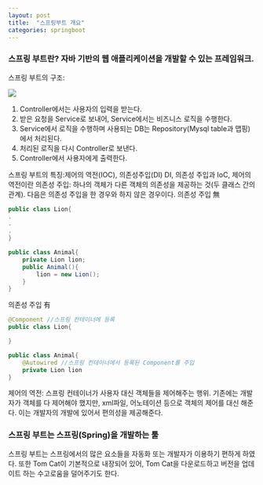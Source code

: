 ```yaml
---
layout: post
title:  "스프링부트 개요"
categories: springboot
--- 
```


### 스프링 부트란? 자바 기반의 웹 애플리케이션을 개발할 수 있는 프레임워크.

스프링 부트의 구조:

<img src="https://cndiqor0512.github.io/img/Springboot각역할.png">

1. Controller에서는 사용자의 입력을 받는다.
2. 받은 요청을 Service로 보내어, Service에서는 비즈니스 로직을 수행한다.
3. Service에서 로직을 수행하며 사용되는 DB는 Repository(Mysql table과 맵핑)에서 처리된다.
4. 처리된 로직을 다시 Controller로 보낸다.
5. Controller에서 사용자에게 출력한다.

스프링 부트의 특징:제어의 역전(IOC), 의존성주입(DI)
DI, 의존성 주입과 IoC, 제어의 역전이란
의존성 주입: 하나의 객체가 다른 객체의 의존성을 제공하는 것(두 클래스 간의 관계).
다음은 의존성 주입을 한 경우와 하지 않은 경우이다.
의존성 주입 無
```java
public class Lion{
.
.
.
}
```
```java
public class Animal{
    private Lion lion;
    public Animal(){
        lion = new Lion();
    }
}
```
의존성 주입 有
```java
@Component //스프링 컨테이너에 등록
public class Lion{

}
```
```java
public class Animal{
    @Autowired //스프링 컨테이너에서 등록된 Component를 주입
    private Lion lion
}
```

제어의 역전: 스프링 컨테이너가 사용자 대신 객체들을 제어해주는 행위.
기존에는 개발자가 객체를 다 제어해야 했지만, xml파일, 어노테이션 등으로 객체의 제어를 대신 해준다. 이는 개발자의 개발에 있어서 편의성을 제공해준다. 


### 스프링 부트는 스프링(Spring)을 개발하는 툴 

스프링 부트는 스프링에서의 많은 요소들을 자동화 또는 개발자가 이용하기 편하게 하였다. 
또한 Tom Cat이 기본적으로 내장되어 있어, Tom Cat을 다운로드하고 버전을 업데이트 하는 수고로움을 덜어주기도 한다.
